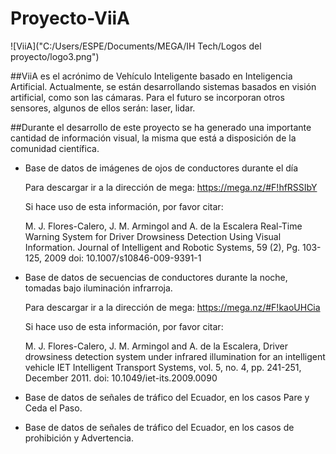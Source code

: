 # **Proyecto-ViiA**

![ViiA]("C:/Users/ESPE/Documents/MEGA/IH Tech/Logos del proyecto/logo3.png")

##ViiA es el acrónimo de Vehículo Inteligente basado en Inteligencia Artificial.
Actualmente, se están desarrollando sistemas basados en visión artificial, como son las cámaras.
Para el futuro se incorporan otros sensores, algunos de ellos serán: laser, lidar.

##Durante el desarrollo de este proyecto se ha generado una importante cantidad de información visual, la misma que 
está a disposición de la comunidad científica.

* Base de datos de imágenes de ojos de conductores durante el día

    Para descargar ir a la dirección de mega:
    https://mega.nz/#F!hfRSSIbY

    Si hace uso de esta información, por favor citar:

    M. J. Flores-Calero, J. M. Armingol and A. de la Escalera
    Real-Time Warning System for Driver Drowsiness Detection Using Visual Information. 
    Journal of Intelligent and Robotic Systems, 59 (2), Pg. 103-125, 2009
    doi: 10.1007/s10846-009-9391-1 
 * Base de datos de secuencias de conductores durante la noche, tomadas bajo iluminación infrarroja.

    Para descargar ir a la dirección de mega:
    https://mega.nz/#F!kaoUHCia

    Si hace uso de esta información, por favor citar:

    M. J. Flores-Calero, J. M. Armingol and A. de la Escalera, 
    Driver drowsiness detection system under infrared illumination for an intelligent vehicle
    IET Intelligent Transport Systems, vol. 5, no. 4, pp. 241-251, December 2011.
    doi: 10.1049/iet-its.2009.0090
* Base de datos de señales de tráfico del Ecuador, en los casos Pare y Ceda el Paso.


* Base de datos de señales de tráfico del Ecuador, en los casos de prohibición y Advertencia.
